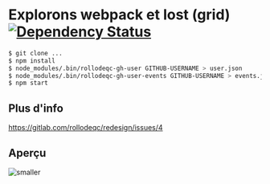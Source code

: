 # Explorons webpack et lost (grid) [![Dependency Status](https://gemnasium.com/badges/github.com/millette/rollodeqc-dev-profile.svg)](https://gemnasium.com/github.com/millette/rollodeqc-dev-profile)

```sh
$ git clone ...
$ npm install
$ node_modules/.bin/rollodeqc-gh-user GITHUB-USERNAME > user.json
$ node_modules/.bin/rollodeqc-gh-user-events GITHUB-USERNAME > events.json
$ npm start
```

## Plus d'info
<https://gitlab.com/rollodeqc/redesign/issues/4>

## Aperçu
![smaller](https://gitlab.com/rollodeqc/redesign/uploads/aecd2109e9963339ef35c451c01e23ce/smaller.jpg)
